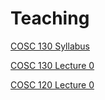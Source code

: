 # Teaching

[COSC 130 Syllabus](smcm_cosc130_fa25/Syllabus.html)

[COSC 130 Lecture 0](Lecture0/index.html)

[COSC 120 Lecture 0](smcm_cosc120_fa25/Lecture0/index.html)
